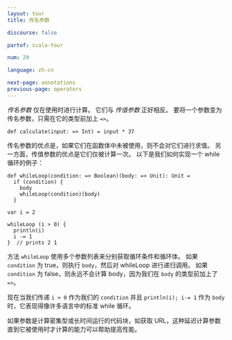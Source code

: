 ```yaml
---
layout: tour
title: 传名参数

discourse: false

partof: scala-tour

num: 29

language: zh-cn

next-page: annotations
previous-page: operators
---
```


_传名参数_ 仅在使用时进行计算。 它们与 _传值参数_ 正好相反。 要将一个参数变为传名参数，只需在它的类型前加上 `=>`。
```tut
def calculate(input: => Int) = input * 37
```
传名参数的优点是，如果它们在函数体中未被使用，则不会对它们进行求值。 另一方面，传值参数的优点是它们仅被计算一次。
以下是我们如何实现一个 while 循环的例子：

```tut
def whileLoop(condition: => Boolean)(body: => Unit): Unit =
  if (condition) {
    body
    whileLoop(condition)(body)
  }

var i = 2

whileLoop (i > 0) {
  println(i)
  i -= 1
}  // prints 2 1
```
方法 `whileLoop` 使用多个参数列表来分别获取循环条件和循环体。 如果 `condition` 为 true，则执行 `body`，然后对 whileLoop 进行递归调用。 如果 `condition` 为 false，则永远不会计算 body，因为我们在 `body` 的类型前加上了 `=>`。

现在当我们传递 `i > 0` 作为我们的 `condition` 并且 `println(i); i-= 1` 作为 `body` 时，它表现得像许多语言中的标准 while 循环。

如果参数是计算密集型或长时间运行的代码块，如获取 URL，这种延迟计算参数直到它被使用时才计算的能力可以帮助提高性能。
